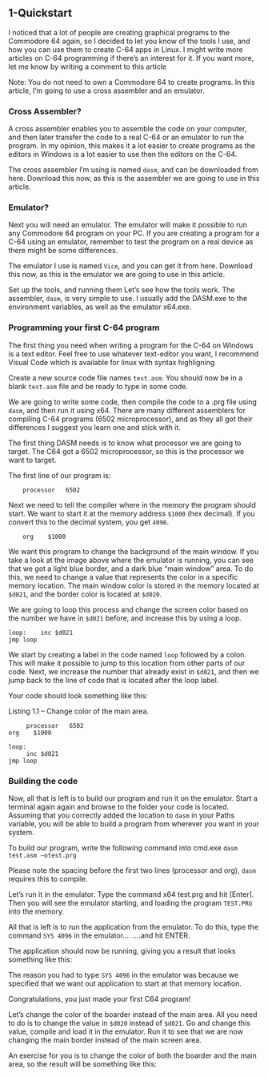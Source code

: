 ## 1-Quickstart

I noticed that a lot of people are creating graphical programs to the Commodore 64 again, so I decided to let you know of the tools I use, and how you can use them to create C-64 apps in Linux. I might write more articles on C-64 programming if there’s an interest for it. If you want more, let me know by writing a comment to this article

Note: You do not need to own a Commodore 64 to create programs. In this article, I’m going to use a cross assembler and an emulator.

### Cross Assembler?
A cross assembler enables you to assemble the code on your computer, and then later transfer the code to a real C-64 or an emulator to run the program. In my opinion, this makes it a lot easier to create programs as the editors in Windows is a lot easier to use then the editors on the C-64.

The cross assembler I’m using is named `dasm`, and can be downloaded from here. Download this now, as this is the assembler we are going to use in this article.

### Emulator?
Next you will need an emulator. The emulator will make it possible to run any Commodore 64 program on your PC. If you are creating a program for a C-64 using an emulator, remember to test the program on a real device as there might be some differences.

The emulator I use is named `Vice`, and you can get it from here. Download this now, as this is the emulator we are going to use in this article.

Set up the tools, and running them
Let’s see how the tools work. The assembler, `dasm`, is very simple to use. I usually add the DASM.exe to the environment variables, as well as the emulator x64.exe.

### Programming your first C-64 program
The first thing you need when writing a program for the C-64 on Windows is a text editor. Feel free to use whatever text-editor you want, I recommend Visual Code which is available for linux with syntax highligning

Create a new source code file names `test.asm`. You should now be in a blank `test.asm` file and be ready to type in some code.

We are going to write some code, then compile the code to a .prg file using `dasm`, and then run it using x64. There are many different assemblers for compiling C-64 programs (6502 microprocessor), and as they all got their differences I suggest you learn one and stick with it.

The first thing DASM needs is to know what processor we are going to target. The C64 got a 6502 microprocessor, so this is the processor we want to target.

The first line of our program is:
````
    processor   6502
````

Next we need to tell the compiler where in the memory the program should start. We want to start it at the memory address `$1000` (hex decimal). If you convert this to the decimal system, you get `4096`.
````
    org    $1000
````
We want this program to change the background of the main window. If you take a look at the image above where the emulator is running, you can see that we got a light blue border, and a dark blue “main window” area. To do this, we need to change a value that represents the color in a specific memory location. The main window color is stored in the memory located at `$d021`, and the border color is located at `$d020`.

We are going to loop this process and change the screen color based on the number we have in `$d021` before, and increase this by using a loop.

````
loop:    inc $d021
jmp loop
````

We start by creating a label in the code named `loop` followed by a colon. This will make it possible to jump to this location from other parts of our code. Next, we increase the number that already exist in `$d021`, and then we jump back to the line of code that is located after the loop label.

Your code should look something like this:

Listing 1.1 – Change color of the main area.
````
     processor   6502
org    $1000

loop:
     inc $d021
jmp loop
````

### Building the code
Now, all that is left is to build our program and run it on the emulator.
Start a terminal again again and browse to the folder your code is located. Assuming that you correctly added the location to `dasm` in your Paths variable, you will be able to build a program from wherever you want in your system.

To build our program, write the following command into cmd.exe
`dasm test.asm –otest.prg`

Please note the spacing before the first two lines (processor and org), `dasm` requires this to compile.

Let’s run it in the emulator. Type the command x64 test.prg and hit [Enter]. Then  you will see the emulator starting, and loading the program `TEST.PRG` into the memory.

All that is left is to run the application from the emulator. To do this, type the command `SYS 4096` in the emulator….
….and hit ENTER.

The application should now be running, giving you a result that looks something like this:

The reason you had to type `SYS 4096` in the emulator was because we specified that we want out application to start at that memory location.

Congratulations, you just made your first C64 program!

Let’s change the color of the boarder instead of the main area. All you need to do is to change the value in `$d020` instead of `$d021`. Go and change this value, compile and load it in the emulator. Run it to see that we are now changing the main border instead of the main screen area.

An exercise for you is to change the color of both the boarder and the main area, so the result will be something like this:



